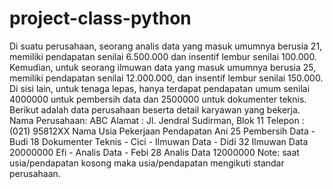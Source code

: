# project-class-python
Di suatu perusahaan, seorang analis data yang masuk umumnya berusia 21, memiliki pendapatan senilai 6.500.000 dan insentif lembur senilai 100.000. Kemudian, untuk seorang ilmuwan data yang masuk umumnya berusia 25, memiliki pendapatan senilai 12.000.000, dan insentif lembur senilai 150.000. Di sisi lain, untuk tenaga lepas, hanya terdapat pendapatan umum senilai 4000000 untuk pembersih data dan 2500000 untuk dokumenter teknis. 
Berikut adalah data perusahaan beserta detail karyawan yang bekerja.
Nama Perusahaan: ABC
Alamat                  : Jl. Jendral Sudirman, Blok 11
Telepon                 : (021) 95812XX
Nama	Usia	Pekerjaan	        Pendapatan
Ani	  25	  Pembersih Data	  -
Budi	18	  Dokumenter Teknis	-
Cici	-	    Ilmuwan Data	    -
Didi	32	  Ilmuwan Data	    20000000
Efi	  -	    Analis Data	      -
Febi	28	  Analis Data	      12000000
Note: saat usia/pendapatan kosong maka usia/pendapatan mengikuti standar perusahaan.
